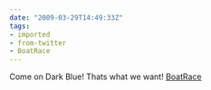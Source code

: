 ```yaml
---
date: "2009-03-29T14:49:33Z"
tags:
- imported
- from-twitter
- BoatRace
---
```

Come on Dark Blue\! Thats what we want\! [BoatRace](/tags/boatrace)

